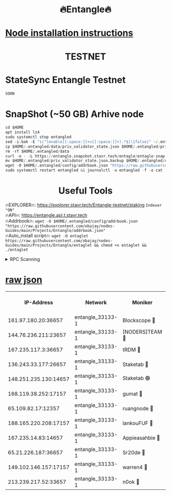 <h1 align="center"> 🔥Entangle🔥</h1>

[Node installation instructions](https://github.com/obajay/nodes-Guides/tree/main/Projects/Entangle)
=

<h1 align="center"> TESTNET</h1>

# StateSync Entangle Testnet
```python
SOON
```
# SnapShot (~50 GB) Arhive node
```python
cd $HOME
apt install lz4
sudo systemctl stop entangled
sed -i.bak -E "s|^(enable[[:space:]]+=[[:space:]]+).*$|\1false|" ~/.entangled/config/config.toml
cp $HOME/.entangled/data/priv_validator_state.json $HOME/.entangled/priv_validator_state.json.backup
rm -rf $HOME/.entangled/data
curl -o - -L https://entangle.snapshot.stavr.tech/entagle/entagle-snap.tar.lz4 | lz4 -c -d - | tar -x -C $HOME/.entangled --strip-components 2
mv $HOME/.entangled/priv_validator_state.json.backup $HOME/.entangled/data/priv_validator_state.json
wget -O $HOME/.entangled/config/addrbook.json "https://raw.githubusercontent.com/obajay/nodes-Guides/main/Projects/Entangle/addrbook.json"
sudo systemctl restart entangled && journalctl -u entangled -f -o cat
```
 <h1 align="center"> Useful Tools</h1>
 
🔥EXPLORER🔥: https://explorer.stavr.tech/Entangle-testnet/staking        `Indexer "ON"` \
🔥API🔥:      https://entangle.api.t.stavr.tech \
🔥Addrbook🔥: ```wget -O $HOME/.entangled/config/addrbook.json "https://raw.githubusercontent.com/obajay/nodes-Guides/main/Projects/Entangle/addrbook.json"``` \
🔥Auto_install script🔥:  `wget -O entaglet https://raw.githubusercontent.com/obajay/nodes-Guides/main/Projects/Entangle/entaglet && chmod +x entaglet && ./entaglet`


<details>
<summary>RPC Scanning</summary>

<h2 align="center"> We scan nodes in real time every 4 hours. And we provide the final result of RPC endpoints.
We cannot influence the operation of these nodes in any way. </h2>


```python
If Voting Power is higher than 0 --> then the Node is a validator of the network and may be subject to attack and be a potential threat to the chain.
```
```python
We marked such validators with a red symbol
```

</details>

[raw json](https://rpc-check.entangt.stavr.tech/entangt/rpc-entangt-result.json)
=


<table><tr><th>IP-Address</th><th>Network</th><th>Moniker</th><th>Latest Block Height</th><th>Earliest Block Height</th><th>Catching Up</th><th>Tx Index</th><th>Voting Power</th><th>Scan Time</th></tr><tr><td>161.97.180.20:36657</td><td>entangle_33133-1</td><td>Blockscope 🔴</td><td>2206405</td><td>1</td><td>False</td><td>off</td><td>286889385864688</td><td>2024-02-15T20:16:27.898432397UTC</td></tr><tr><td>144.76.236.211:23657</td><td>entangle_33133-1</td><td>[NODERS]TEAM 🔴</td><td>2206406</td><td>1</td><td>False</td><td>off</td><td>27064491516084239</td><td>2024-02-15T20:16:33.621716018UTC</td></tr><tr><td>167.235.117.3:36657</td><td>entangle_33133-1</td><td>tRDM 🔴</td><td>2206407</td><td>1</td><td>False</td><td>on</td><td>181297937471841</td><td>2024-02-15T20:16:43.141612980UTC</td></tr><tr><td>136.243.33.177:26657</td><td>entangle_33133-1</td><td>Staketab 🔴</td><td>2206407</td><td>660001</td><td>False</td><td>on</td><td>152419684091146</td><td>2024-02-15T20:16:35.964293542UTC</td></tr><tr><td>148.251.235.130:14657</td><td>entangle_33133-1</td><td>Staketab 🟢</td><td>2206405</td><td>660801</td><td>False</td><td>on</td><td>0</td><td>2024-02-15T20:16:27.292747406UTC</td></tr><tr><td>168.119.38.252:17157</td><td>entangle_33133-1</td><td>gumat 🔴</td><td>2206405</td><td>962001</td><td>False</td><td>on</td><td>330181569799358</td><td>2024-02-15T20:16:28.515431389UTC</td></tr><tr><td>65.109.82.17:12357</td><td>entangle_33133-1</td><td>ruangnode 🔴</td><td>2206405</td><td>1312001</td><td>False</td><td>off</td><td>497317050023358</td><td>2024-02-15T20:16:28.250575580UTC</td></tr><tr><td>188.165.220.208:17157</td><td>entangle_33133-1</td><td>lankouFUF 🔴</td><td>2206406</td><td>1910001</td><td>False</td><td>off</td><td>309956442583091</td><td>2024-02-15T20:16:28.861351294UTC</td></tr><tr><td>167.235.14.83:14657</td><td>entangle_33133-1</td><td>Appieasahbie 🔴</td><td>2206407</td><td>2042001</td><td>False</td><td>on</td><td>43254001867832508</td><td>2024-02-15T20:16:42.789508480UTC</td></tr><tr><td>65.21.226.187:36657</td><td>entangle_33133-1</td><td>Sr20de 🔴</td><td>2206405</td><td>2049001</td><td>False</td><td>off</td><td>13453130717416</td><td>2024-02-15T20:16:27.621965986UTC</td></tr><tr><td>149.102.146.157:17157</td><td>entangle_33133-1</td><td>warren4 🔴</td><td>2206406</td><td>2098001</td><td>False</td><td>on</td><td>493081451449564</td><td>2024-02-15T20:16:33.337415995UTC</td></tr><tr><td>213.239.217.52:33657</td><td>entangle_33133-1</td><td>n0ok 🔴</td><td>2206407</td><td>2106407</td><td>False</td><td>off</td><td>46585734335827610</td><td>2024-02-15T20:16:40.423881601UTC</td></tr></table>
